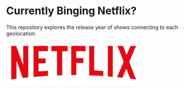 # Currently Binging Netflix?

This repository explores the release year of shows connecting to each geolocation.

![image](https://github.com/SheikhMaleeha/Netflix/blob/main/Netflix%20Logo.png)


<!-- <p align="center">
  <img src="Visualization Snippets/Medications taken.png" alt="Medication Usage" width="45%" />
  &nbsp; &nbsp;
  <img src="Visualization Snippets/covid recurrence.png" alt="Multiple COVID Cases" width="45%" />
</p>
-->
